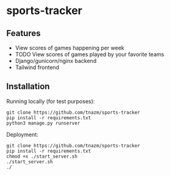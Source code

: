 # sports-tracker

## Features

* View scores of games happening per week
* TODO View scores of games played by your favorite teams
* Django/gunicorn/nginx backend
* Tailwind frontend

## Installation
Running locally (for test purposes):

``` shell
git clone https://github.com/tnazm/sports-tracker
pip install -r requirements.txt
python3 manage.py runserver
```

Deployment:

``` shell
git clone https://github.com/tnazm/sports-tracker
pip install -r requirements.txt
chmod +x ./start_server.sh
./start_server.sh
./
```
